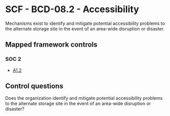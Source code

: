 # SCF - BCD-08.2 - Accessibility
Mechanisms exist to identify and mitigate potential accessibility problems to the alternate storage site in the event of an area-wide disruption or disaster.
## Mapped framework controls
### SOC 2
- [A1.2](../soc2/a12.md)
  
## Control questions
Does the organization identify and mitigate potential accessibility problems to the alternate storage site in the event of an area-wide disruption or disaster?
  